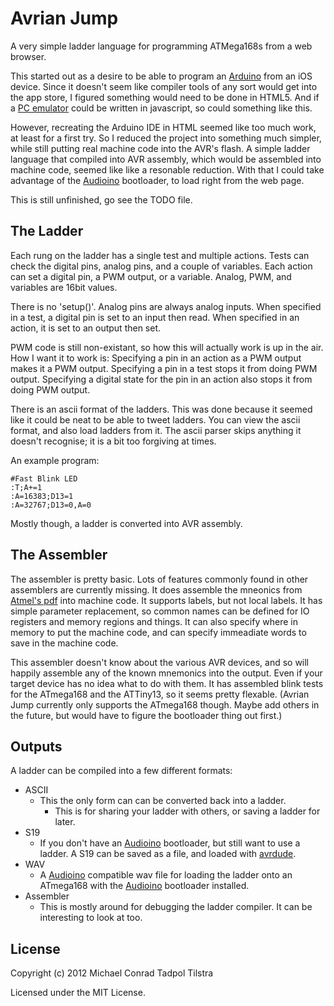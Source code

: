
Avrian Jump
===========

A very simple ladder language for programming ATMega168s from a web browser.

This started out as a desire to be able to program an [Arduino][] from an iOS device.  Since it
doesn't seem like compiler tools of any sort would get into the app store, I figured something
would need to be done in HTML5.  And if a [PC emulator][pcemu] could be written in javascript,
so could something like this.

However, recreating the Arduino IDE in HTML seemed like too much work, at least for a first
try.  So I reduced the project into something much simpler, while still putting real machine
code into the AVR's flash.  A simple ladder language that compiled into AVR assembly, which
would be assembled into machine code, seemed like like a resonable reduction.  With that I
could take advantage of the [Audioino][] bootloader, to load right from the web page.

This is still unfinished, go see the TODO file.

The Ladder
----------

Each rung on the ladder has a single test and multiple actions.  Tests can check the digital
pins, analog pins, and a couple of variables.  Each action can set a digital pin, a PWM output,
or a variable.  Analog, PWM, and variables are 16bit values.

There is no 'setup()'.  Analog pins are always analog inputs.  When specified in a test, a
digital pin is set to an input then read.  When specified in an action, it is set to an output
then set.

PWM code is still non-existant, so how this will actually work is up in the air.  How I want it
to work is:  Specifying a pin in an action as a PWM output makes it a PWM output.  Specifying a
pin in a test stops it from doing PWM output.  Specifying a digital state for the pin in an
action also stops it from doing PWM output.

There is an ascii format of the ladders.  This was done because it seemed like it could be neat
to be able to tweet ladders.  You can view the ascii format, and also load ladders from it.
The ascii parser skips anything it doesn't recognise; it is a bit too forgiving at times.

An example program:

	#Fast Blink LED
	:T;A+=1
	:A=16383;D13=1
	:A=32767;D13=0,A=0

Mostly though, a ladder is converted into AVR assembly.

The Assembler
-------------

The assembler is pretty basic. Lots of features commonly found in other assemblers are
currently missing.  It does assemble the mneonics from [Atmel's pdf][avrasm] into machine code.
It supports labels, but not local labels.  It has simple parameter replacement, so common names
can be defined for IO registers and memory regions and things.  It can also specify where in
memory to put the machine code, and can specify immeadiate words to save in the machine code.

This assembler doesn't know about the various AVR devices, and so will happily assemble any of
the known mnemonics into the output.  Even if your target device has no idea what to do with
them.  It has assembled blink tests for the ATmega168 and the ATTiny13, so it seems pretty
flexable. (Avrian Jump currently only supports the ATmega168 though.  Maybe add others in the
future, but would have to figure the bootloader thing out first.)


Outputs
-------

A ladder can be compiled into a few different formats:

- ASCII
  - This the only form can can be converted back into a ladder.
	- This is for sharing your ladder with others, or saving a ladder for later.
- S19
  - If you don't have an [Audioino][] bootloader, but still want to use a ladder.  A S19 can be
		saved as a file, and loaded with [avrdude][].
- WAV
  - A [Audioino][] compatible wav file for loading the ladder onto an ATmega168 with the
		[Audioino][] bootloader installed.
- Assembler
  - This is mostly around for debugging the ladder compiler.  It can be interesting to look at
		too.


License
-------

Copyright (c) 2012 Michael Conrad Tadpol Tilstra

Licensed under the MIT License.


[Arduino]:http://www.arduino.cc/
[pcemu]:http://bellard.org/jslinux/
[avrasm]:http://www.atmel.com/atmel/acrobat/doc0856.pdf
[avrdude]:http://ladyada.net/learn/avr/avrdude.html
[Audioino]:http://www.hobby-roboter.de/forum/viewtopic.php?f=4&t=128&p=531


